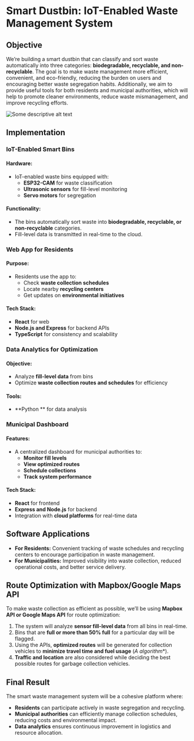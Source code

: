 # Smart Dustbin: IoT-Enabled Waste Management System

## Objective
We’re building a smart dustbin that can classify and sort waste automatically into three categories: **biodegradable, recyclable, and non-recyclable**. The goal is to make waste management more efficient, convenient, and eco-friendly, reducing the burden on users and encouraging better waste segregation habits. Additionally, we aim to provide useful tools for both residents and municipal authorities, which will help to promote cleaner environments, reduce waste mismanagement, and improve recycling efforts.

![Some descriptive alt text](https://i.pinimg.com/736x/1e/2b/4a/1e2b4a5ffc9ae443cae225def06a86a7.jpg)


## Implementation
### IoT-Enabled Smart Bins
#### Hardware:
- IoT-enabled waste bins equipped with:
  - **ESP32-CAM** for waste classification
  - **Ultrasonic sensors** for fill-level monitoring
  - **Servo motors** for segregation

#### Functionality:
- The bins automatically sort waste into **biodegradable, recyclable, or non-recyclable** categories.
- Fill-level data is transmitted in real-time to the cloud.

### Web App for Residents
#### Purpose:
- Residents use the app to:
  - Check **waste collection schedules**
  - Locate nearby **recycling centers**
  - Get updates on **environmental initiatives**

#### Tech Stack:
- **React** for web
- **Node.js and Express** for backend APIs
- **TypeScript** for consistency and scalability

### Data Analytics for Optimization
#### Objective:
- Analyze **fill-level data** from bins
- Optimize **waste collection routes and schedules** for efficiency

#### Tools:
- **Python ** for data analysis


### Municipal Dashboard
#### Features:
- A centralized dashboard for municipal authorities to:
  - **Monitor fill levels**
  - **View optimized routes**
  - **Schedule collections**
  - **Track system performance**

#### Tech Stack:
- **React** for frontend
- **Express and Node.js** for backend
- Integration with **cloud platforms** for real-time data

## Software Applications
- **For Residents:** Convenient tracking of waste schedules and recycling centers to encourage participation in waste management.
- **For Municipalities:** Improved visibility into waste collection, reduced operational costs, and better service delivery.

## Route Optimization with Mapbox/Google Maps API
To make waste collection as efficient as possible, we’ll be using **Mapbox API or Google Maps API** for route optimization:

1. The system will analyze **sensor fill-level data** from all bins in real-time.
2. Bins that are **full or more than 50% full** for a particular day will be flagged.
3. Using the APIs, **optimized routes** will be generated for collection vehicles to **minimize travel time and fuel usage** (**A* algorithm**).
4. **Traffic and location** are also considered while deciding the best possible routes for garbage collection vehicles.

## Final Result
The smart waste management system will be a cohesive platform where:

- **Residents** can participate actively in waste segregation and recycling.
- **Municipal authorities** can efficiently manage collection schedules, reducing costs and environmental impact.
- **Data analytics** ensures continuous improvement in logistics and resource allocation.

